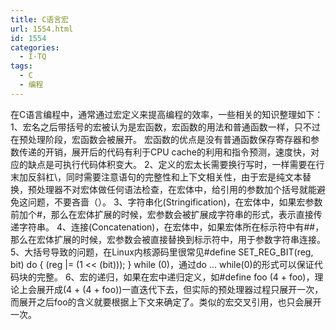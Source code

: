 ```yaml
---
title: C语言宏
url: 1554.html
id: 1554
categories:
  - I·TQ
tags:
  - C
  - 编程
---
```


在C语言编程中，通常通过宏定义来提高编程的效率，一些相关的知识整理如下： 1、宏名之后带括号的宏被认为是宏函数，宏函数的用法和普通函数一样，只不过在预处理阶段，宏函数会被展开。 宏函数的优点是没有普通函数保存寄存器和参数传递的开销，展开后的代码有利于CPU cache的利用和指令预测，速度快，对应的缺点是可执行代码体积变大。 2、定义的宏太长需要换行写时，一样需要在行末加反斜杠\\，同时需要注意语句的完整性和上下文相关性，由于宏是纯文本替换，预处理器不对宏体做任何语法检查，在宏体中，给引用的参数加个括号就能避免这问题，不要吝啬（）。 3、字符串化(Stringification)，在宏体中，如果宏参数前加个#，那么在宏体扩展的时候，宏参数会被扩展成字符串的形式，表示直接传递字符串。 4、连接(Concatenation)，在宏体中，如果宏体所在标示符中有##，那么在宏体扩展的时候，宏参数会被直接替换到标示符中，用于参数字符串连接。 5、大括号导致的问题，在Linux内核源码里很常见#define SET\_REG\_BIT(reg, bit) do { (reg |= (1 << (bit))); } while (0)，通过do ... while(0)的形式可以保证代码块的完整。 6、宏的递归，如果在宏中递归定义，如#define foo (4 + foo)，理论上会展开成(4 + (4 + foo))一直迭代下去，但实际的预处理器过程只展开一次，而展开之后foo的含义就要根据上下文来确定了。类似的宏交叉引用，也只会展开一次。